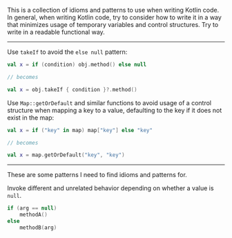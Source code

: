 This is a collection of idioms and patterns to use when writing Kotlin code. In general, when writing Kotlin code, try to consider how to write it in a way that minimizes usage of temporary variables and control structures. Try to write in a readable functional way.

- - -

Use `takeIf` to avoid the `else null` pattern:
```kotlin
val x = if (condition) obj.method() else null

// becomes

val x = obj.takeIf { condition }?.method()
```

Use `Map::getOrDefault` and similar functions to avoid usage of a control structure when mapping a key to a value, defaulting to the key if it does not exist in the map:
```kotlin
val x = if ("key" in map) map["key"] else "key"

// becomes

val x = map.getOrDefault("key", "key")
```

- - -
These are some patterns I need to find idioms and patterns for.

Invoke different and unrelated behavior depending on whether a value is `null`.
```kotlin
if (arg == null)
	methodA()
else
	methodB(arg)
```